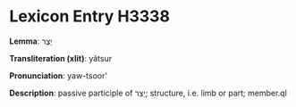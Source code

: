 # Lexicon Entry H3338

**Lemma**: יָצֻר

**Transliteration (xlit)**: yâtsur

**Pronunciation**: yaw-tsoor'

**Description**:
passive participle of יָצַר; structure, i.e. limb or part; member.ql
